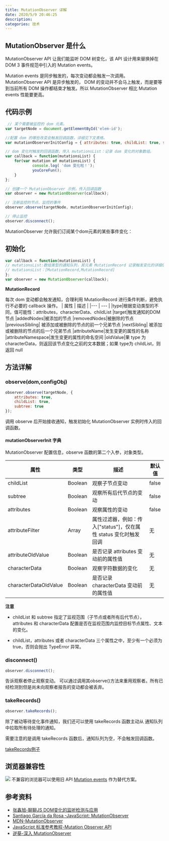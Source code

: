 ```yaml
---
title: MutationObserver 详解
date: 2020/5/9 20:46:25
description: 
categories: 技术
---
```

## MutationObserver 是什么

MutationObserver API 让我们能监听 DOM 树变化，该 API 设计用来替换掉在 DOM 3 事件规范中引入的 Mutation events。

Mutation events 是同步触发的，每次变动都会触发一次调用。MutationObserver API 是异步触发的， DOM 的变动并不会马上触发，而是要等到当前所有 DOM 操作都结束才触发。所以 MutationObserver 相比 Mutation events 性能要更高。

## 代码示例

```js
 // 某个需要被监控的 dom 元素。
var targetNode = document.getElementById('elem-id');

//配置 dom 的哪些改变会触发回调函数，详细见下文表格。
var mutationObserverInitConfig = { attributes: true, childList: true, subtree: true };

// dom 变化时触发的回调函数，传入 mutationsList：记录 dom 变化的对象数组。
var callback = function(mutationsList) {
    for(var mutation of mutationsList) {
            console.log( 'dom 变化啦！');
            youCoreFun();
    }
};

// 创建一个 MutationObserver 示例，传入回调函数
var observer = new MutationObserver(callback);

// 注册监控的节点、监控的事件
observer.observe(targetNode, mutationObserverInitConfig);

// 停止监控
observer.disconnect();
```

MutationObserver 允许我们订阅某个dom元素的某些事件变化：

## 初始化

```js
var callback = function(mutationsList) {
// mutationsList:数组类型的通知队列，其元素 MutationRecord 记录触发变化的详细信息。
// mutationsList：[MutationRecord,MutationRecord]
};
var observer = new MutationObserver(callback);
```

**MutationRecord**

每次 dom 变动都会触发通知，合理利用 MutationRecord 进行条件判断，避免执行不必要的 callback 操作。
| 属性 |  描述 |
|--- | --- |
|type|根据变动类型的不同，值可能性：attributes，characterData、childList
|target|触发通知的DOM节点
|addedNodes|被添加的节点
|removedNodes|被删除的节点
|previousSibling| 被添加或被删除的节点的前一个兄弟节点
|nextSibling|    被添加或被删除的节点的后一个兄弟节点
|attributeName|发生变更的属性的名称
|attributeNamespace|发生变更的属性的命名空间
|oldValue|果 type 为 characterData，则返回该节点变化之前的文本数据；如果 type为 childList，则返回 null

## 方法详解

### observe(dom,configObj)

```js
observer.observe(targetNode, {
    attributes: true,
    childList: true,
    subtree: true
});
```

调用 observe 后开始接收通知，触发初始化 MutationObserver 实例时传入的回调函数。

#### mutationObserverInit 字典

MutationObserver 配置信息，observe 函数的第二个入参，对象类型。

| 属性                    | 类型      | 描述                                        | 默认值   |
| --------------------- | ------- | ----------------------------------------- | ----- |
| childList             | Boolean | 观察子节点变动                                   | false |
| subtree               | Boolean | 观察所有后代节点的变动                               | false |
| attributes            | Boolean | 观察属性的变动                                   | false |
| attributeFilter       | Array   | 属性过滤器，例如：传入["status"]，仅在属性 status 变化时触发回调 | 无     |
| attributeOldValue     | Boolean | 是否记录 attributes 变动前的属性值                   | 无     |
| characterData         | Boolean | 观察字符数据的变化                                 | 无     |
| characterDataOldValue | Boolean | 是否记录 characterData 变动前的属性值                | 无     |

**注意**

* childList 和 subtree 指定了监视范围（子节点或者所有后代节点），attributes 和 characterData 配置是否在监视范围内监控目标节点属性、文本的变化。

* childList，attributes 或者 characterData 三个属性之中，至少有一个必须为 true，否则会抛出 TypeError 异常。

### disconnect()

```js
observer.disconnect();
```

告诉观察者停止观察变动。 可以通过调用其observe()方法来重用观察者。所有已经检测到但是尚未向观察者报告的变动都会被丢弃。

### takeRecords()

```js
observer.takeRecords();
```

除了被动等待变化事件通知，我们还可以使用 takeRecords 函数主动从 通知队列中拉取所有待处理的通知。

需要注意的是调用 takeRecords 函数后，通知队列为空，不会触发回调函数。

[takeRecords例子](https://gist.github.com/rufus2021/91c0443fa8bfee2a3cd5)

## 浏览器兼容性

![](http://images.scar.site/20220222230235.png)
不兼容的浏览器可以使用旧 API [Mutation events](https://developer.mozilla.org/zh-CN/docs/Web/Guide/Events/Mutation_events) 作为替代方案。


## 参考资料

* [张鑫旭-聊聊JS DOM变化的监听检测与应用
  ](https://www.zhangxinxu.com/wordpress/2019/08/js-dom-mutation-observer/)
* [Santiago García da Rosa
  -JavaScript: MutationObserver](https://medium.com/better-programming/js-mutationobserver-1d7aed479da2)
* [MDN-MutationObserver](https://developer.mozilla.org/zh-CN/docs/Web/API/MutationObserver)
* [JavaScript 标准参考教程-Mutation Observer API](https://javascript.ruanyifeng.com/dom/mutationobserver.html#toc0)
* [逆葵-深入 MutationObserver](https://fecoding.cn/2016/09/08/learning-mutationobserver/)
